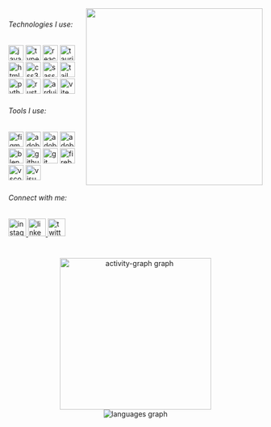 <img align="right" height="350" src="https://64.media.tumblr.com/3ea7b38cf62f4868e908beeffcbc30bd/5638a4e267fb4aa4-59/s540x810/940d91d4bc7451f646ac318f9e6ee8b96e3050b0.gif"  />

###

<h6 align="left">Technologies I use:</h6>

###

<div align="left">
  <img src="https://cdn.simpleicons.org/javascript/F7DF1E" height="30" alt="javascript logo"  />
  <img src="https://cdn.simpleicons.org/typescript/3178C6" height="30" alt="typescript logo"  />
  <img src="https://cdn.simpleicons.org/react/61DAFB" height="30" alt="react logo"  />
  <img src="https://cdn.simpleicons.org/tauri/FFC131" height="30" alt="tauri logo"  />
  <img src="https://cdn.simpleicons.org/html5/E34F26" height="30" alt="html5 logo"  />
  <img src="https://cdn.simpleicons.org/css3/1572B6" height="30" alt="css3 logo"  />
  <img src="https://cdn.simpleicons.org/sass/CC6699" height="30" alt="sass logo"  />
  <img src="https://cdn.simpleicons.org/tailwindcss/06B6D4" height="30" alt="tailwindcss logo"  />
  <img src="https://cdn.simpleicons.org/python/3776AB" height="30" alt="python logo"  />
  <img src="https://cdn.simpleicons.org/rust/000000" height="30" alt="rust logo"  />
  <img src="https://cdn.simpleicons.org/arduino/00979D" height="30" alt="arduino logo"  />
  <img src="https://cdn.simpleicons.org/vite/646CFF" height="30" alt="vite logo"  />
</div>

###

<h6 align="left">Tools I use:</h6>

###

<div align="left">
  <img src="https://skillicons.dev/icons?i=figma" height="30" alt="figma logo"  />
  <img src="https://skillicons.dev/icons?i=ai" height="30" alt="adobeillustrator logo"  />
  <img src="https://skillicons.dev/icons?i=ps" height="30" alt="adobephotoshop logo"  />
  <img src="https://skillicons.dev/icons?i=ae" height="30" alt="adobeaftereffects logo"  />
  <img src="https://skillicons.dev/icons?i=blender" height="30" alt="blender logo"  />
  <img src="https://skillicons.dev/icons?i=github" height="30" alt="github logo"  />
  <img src="https://skillicons.dev/icons?i=git" height="30" alt="git logo"  />
  <img src="https://skillicons.dev/icons?i=firebase" height="30" alt="firebase logo"  />
  <img src="https://skillicons.dev/icons?i=vscode" height="30" alt="vscode logo"  />
  <img src="https://skillicons.dev/icons?i=visualstudio" height="30" alt="visualstudio logo"  />
</div>

###

<h6 align="left">Connect with me:</h6>

###

<div align="left">
  <a href="https://www.instagram.com/nikolchaa" target="_blank">
    <img src="https://img.shields.io/static/v1?message=Instagram&logo=instagram&label=&color=E4405F&logoColor=white&labelColor=&style=for-the-badge" height="35" alt="instagram logo"  />
  </a>
  <a href="https://linkedin.com/in/nikolchaa" target="_blank">
    <img src="https://img.shields.io/static/v1?message=LinkedIn&logo=linkedin&label=&color=0077B5&logoColor=white&labelColor=&style=for-the-badge" height="35" alt="linkedin logo"  />
  </a>
  <a href="https://x.com/nikolchaa" target="_blank">
    <img src="https://img.shields.io/static/v1?message=Twitter&logo=twitter&label=&color=1DA1F2&logoColor=white&labelColor=&style=for-the-badge" height="35" alt="twitter logo"  />
  </a>
</div>

###

<br clear="both">

<div align="center">
  <img src="https://github-readme-activity-graph.vercel.app/graph?username=nikolchaa&radius=16&theme=github-dark&area=true&order=5&hide_title=false&hide_border=true" height="300" alt="activity-graph graph" /> <br>
  <img src="https://github-readme-stats.vercel.app/api/top-langs?username=nikolchaa&locale=en&hide_title=false&layout=donut-vertical&card_width=320&langs_count=5&theme=github_dark&hide_border=true&order=2" alt="languages graph"  />
</div>

###
